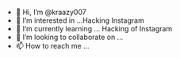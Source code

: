 - 👋 Hi, I’m @kraazy007
- 👀 I’m interested in ...Hacking Instagram
- 🌱 I’m currently learning ... Hacking of Instagram 
- 💞️ I’m looking to collaborate on ...
- 📫 How to reach me ...

<!---
kraazy007/kraazy007 is a ✨ special ✨ repository because its `README.md` (this file) appears on your GitHub profile.
You can click the Preview link to take a look at your changes.
--->
